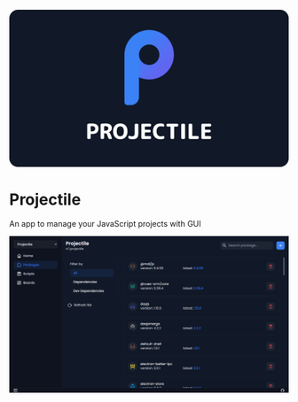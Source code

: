 ![Projectile logo](./buildResources/logo_text.png)

# Projectile

An app to manage your JavaScript projects with GUI

![Projectile logo](./buildResources/image.png)

